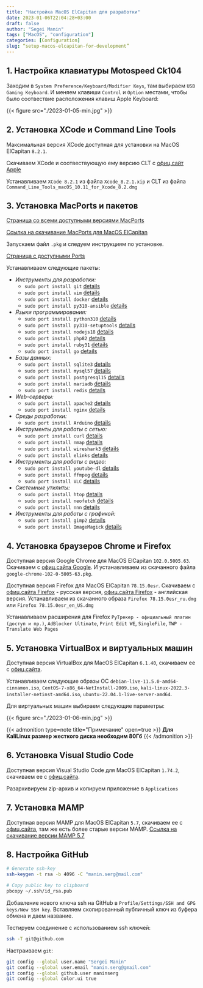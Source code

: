 ```yaml
---
title: "Настройка MacOS ElCapitan для разработки"
date: 2023-01-06T22:04:28+03:00
draft: false
author: "Segei Manin"
tags: ["MacOS", "configuration"]
categories: [Configuration]
slug: “setup-macos-elcapitan-for-development”
---
```


## 1. Настройка клавиатуры Motospeed Ck104 <a id="1. Настройка клавиатуры Motospeed Ck104"></a>

Заходим в `System Preference/Keyboard/Modifier Keys`, там выбираем `USB Gaming Keyboard`. И меняем клавиши `Control` и `Option` местами, чтобы было соотвествие расположения клавиш Apple Keyboard:

{{< figure src="./2023-01-05-min.jpg" >}}


## 2. Установка XCode и Command Line Tools <a id="2. Установка XCode и Command Line Tools"></a>

Максимальная версия XCode доступная для установки на MacOS ElCapitan `8.2.1`.

Скачиваем XCode и соотвествующую ему версию CLT c [офиц.сайт Apple](https://developer.apple.com/download/more/)

Устанавливаем `XCode 8.2.1` из файла `Xcode_8.2.1.xip` и CLT из файла `Command_Line_Tools_macOS_10.11_for_Xcode_8.2.dmg`


## 3. Установка MacPorts и пакетов <a id="3. Установка MacPorts и пакетов"></a>

[Страница со всеми доступными версиями MacPorts](https://www.macports.org/install.php#installing)

[Ссылка на скачивание MacPorts для MacOS ElCapitan](https://github.com/macports/macports-base/releases/download/v2.8.0/MacPorts-2.8.0-10.11-ElCapitan.pkg)

Запускаем файл `.pkg` и следуем инструкциям по установке.

[Страница с доступными Ports](https://ports.macports.org/)

Устанавливаем следующие пакеты:

- *Инструменты для разработки:*
  - `sudo port install git` [details](https://ports.macports.org/port/git/details/)
  - `sudo port install vim` [details](https://ports.macports.org/port/vim/details/)
  - `sudo port install docker` [details](https://ports.macports.org/port/docker/details/)
  - `sudo port install py310-ansible` [details](https://ports.macports.org/port/py310-ansible/details/)
- *Языки программирования:*
  - `sudo port install python310` [details](https://ports.macports.org/port/python310/details/)
  - `sudo port install py310-setuptools` [details](https://ports.macports.org/port/py310-setuptools/details/)
  - `sudo port install nodejs18` [details](https://ports.macports.org/port/nodejs18/details/)
  - `sudo port install php82` [details](https://ports.macports.org/port/php82/details/)
  - `sudo port install ruby31` [details](https://ports.macports.org/port/ruby31/details/)
  - `sudo port install go` [details](https://ports.macports.org/port/go/details/)
- *Базы данных:*
  - `sudo port install sqlite3` [details](https://ports.macports.org/port/sqlite3/details/)
  - `sudo port install mysql57` [details](https://ports.macports.org/port/mysql57/details/)
  - `sudo port install postgresql15` [details](https://ports.macports.org/port/postgresql15/details/)
  - `sudo port install mariadb` [details](https://ports.macports.org/port/mariadb/details/)
  - `sudo port install redis` [details](https://ports.macports.org/port/redis/details/)
- *Web-серверы:*
  - `sudo port install apache2` [details](https://ports.macports.org/port/apache2/details/)
  - `sudo port install nginx` [details](https://ports.macports.org/port/nginx/details/)
- *Среды разработки:*
  - `sudo port install Arduino` [details](https://ports.macports.org/port/Arduino/details/)
- *Инструменты для работы с сетью:*
  - `sudo port install curl` [details](https://ports.macports.org/port/curl/details/)
  - `sudo port install nmap` [details](https://ports.macports.org/port/nmap/details/)
  - `sudo port install wireshark3` [details](https://ports.macports.org/port/wireshark3/details/)
  - `sudo port install elinks` [details](https://ports.macports.org/port/elinks/details/)
- *Инструменты для работы с видео:*
  - `sudo port install youtube-dl` [details](https://ports.macports.org/port/youtube-dl/details/)
  - `sudo port install ffmpeg` [details](https://ports.macports.org/port/ffmpeg/details/)
  - `sudo port install VLC` [details](https://ports.macports.org/port/VLC/details/)
- *Системные утилиты:*
  - `sudo port install htop` [details](https://ports.macports.org/port/htop/details/)
  - `sudo port install neofetch` [details](https://ports.macports.org/port/neofetch/details/)
  - `sudo port install nnn` [details](https://ports.macports.org/port/nnn/details/)
- *Инструменты для работы с графикой:*
  - `sudo port install gimp2` [details](https://ports.macports.org/port/gimp2/details/)
  - `sudo port install ImageMagick` [details](https://ports.macports.org/port/ImageMagick/details/)


## 4. Установка браузеров Chrome и Firefox <a id="4. Установка браузеров Chrome и Firefox"></a>

Доступная версия Google Chrome для MacOS ElCapitan `102.0.5005.63`. Скачиваем с [офиц.сайта Google](https://google-chrome.en.uptodown.com/mac/download/62632406). И устанавливаем из скачанного файла `google-chrome-102-0-5005-63.pkg`.

Доступная версия Firefox для MacOS ElCapitan `78.15.0esr`. Скачиваем с [офиц.сайта Firefox](https://ftp.mozilla.org/pub/firefox/releases/78.15.0esr/mac/ru/) - русская версия, [офиц.сайта Firefox](https://ftp.mozilla.org/pub/firefox/releases/78.15.0esr/mac/en-US/) - английская версия. Устанавливаем из скачанного образа `Firefox 78.15.0esr_ru.dmg` или `Firefox 78.15.0esr_en_US.dmg`

Устанавливаем расширения для Firefox `РуТрекер - официальный плагин (доступ и пр.)`, `AdBlocker Ultimate`, `Print Edit WE`, `SingleFile`, `TWP - Translate Web Pages`


## 5. Установка VirtualBox и виртуальных машин <a id="5. Установка VirtualBox и виртуальных машин"></a>

Доступная версия VirtualBox для MacOS ElCapitan `6.1.40`, скачиваем ее  с [офиц.сайта](https://www.virtualbox.org/wiki/Download_Old_Builds_6_1).

Устанавливаем следующие образы ОС `debian-live-11.5.0-amd64-cinnamon.iso`, `CentOS-7-x86_64-NetInstall-2009.iso`, `kali-linux-2022.3-installer-netinst-amd64.iso`, `ubuntu-22.04.1-live-server-amd64`.

Для виртуальных машин выбираем следующие параметры:

{{< figure src="./2023-01-06-min.jpg" >}}

{{< admonition type=note title="Примечание" open=true >}}
**Для KaliLinux размер жесткого диска необходим 80Гб**
{{< /admonition >}}


## 6. Установка Visual Studio Code <a id="6. Установка Visual Studio Code"></a>

Доступная версия Visual Studio Code для MacOS ElCapitan `1.74.2`, скачиваем ее с [офиц.сайта](https://code.visualstudio.com/Download).

Разархивируем zip-архив и копируем приложение в `Applications`


## 7. Установка MAMP <a id="7. Установка MAMP"></a>

Доступная версия MAMP для MacOS ElCapitan `5.7`, скачиваем ее с [офиц.сайта](https://www.mamp.info/en/downloads/older-versions/), там же есть более старые версии MAMP.
[Ссылка на скачивание версии MAMP 5.7](https://downloads.mamp.info/MAMP-PRO/releases/5.7/MAMP_MAMP_PRO_5.7.pkg)

## 8. Настройка GitHub <a id="8. Настройка GitHub"></a>

```bash
# Generate ssh-key
ssh-keygen -t rsa -b 4096 -C "manin.serg@mail.com"

# Copy public key to clipboard
pbcopy ~/.ssh/id_rsa.pub
```

Добавление нового ключа ssh на GitHub в `Profile/Settings/SSH and GPG keys/New SSH key`. Вставляем скопированный публичный ключ из буфера обмена и даем название.

Тестируем соединение с использованием ssh ключей:

```bash
ssh -T git@github.com
```

Настраиваем `git`:

```bash
git config --global user.name "Sergei Manin"
git config --global user.email "manin.serg@gmail.com"
git config --global github.user maninserg
git config --global color.ui true
```













